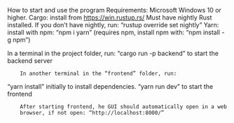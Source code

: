 How to start and use the program
Requirements:
Microsoft Windows 10 or higher.
Cargo: install from https://win.rustup.rs/ 
Must have nightly Rust installed. If you don’t have nightly, run:
                “rustup override set nightly”
Yarn: install with npm: “npm i yarn”
(requires npm, install npm with: “npm install -g npm”)        
        
In a terminal in the project folder, run:
        “cargo run -p backend” to start the backend server

        In another terminal in the “frontend” folder, run:
“yarn install” initially to install dependencies.
        “yarn run dev” to start the frontend

        After starting frontend, he GUI should automatically open in a web
        browser, if not open: “http://localhost:8000/”
